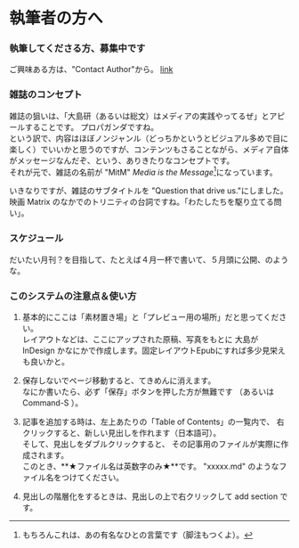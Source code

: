 執筆者の方へ
=======

### 執筆してくださる方、募集中です

ご興味ある方は、"Contact Author"から。
[link](cover.jpg)


### 雑誌のコンセプト

雑誌の狙いは、「大島研（あるいは総文）はメディアの実践やってるぜ」とアピールすることです。  プロパガンダですね。  
という訳で、内容はほぼノンジャンル（どっちかというとビジュアル多めで目に楽しく）でいいかと思うのですが、コンテンツもさることながら、メディア自体がメッセージなんだぞ、という、ありきたりなコンセプトです。  
それが元で、雑誌の名前が "MitM" *Media is the Message*[^1]になっています。
   
[^1]: もちろんこれは、あの有名なひとの言葉です（脚注もつくよ）。

いきなりですが、雑誌のサブタイトルを "Question that drive us."にしました。映画 Matrix のなかでのトリニティの台詞ですね。「わたしたちを駆り立てる問い」。


### スケジュール

だいたい月刊？を目指して、たとえば４月一杯で書いて、５月頭に公開、のような。



### このシステムの注意点＆使い方

1. 基本的にここは「素材置き場」と「プレビュー用の場所」だと思ってください。  
   レイアウトなどは、ここにアップされた原稿、写真をもとに
   大島が InDesign かなにかで作成します。固定レイアウトEpubにすれば多少見栄えも良いかと。

2. 保存しないでページ移動すると、てきめんに消えます。   
   なにか書いたら、必ず「保存」ボタンを押した方が無難です
  （あるいは Command-S ）。

3. 記事を追加する時は、左上あたりの「Table of Contents」の一覧内で、
   右クリックすると、新しい見出しを作れます（日本語可）。  
   そして、見出しをダブルクリックすると、
   その記事用のファイルが実際に作成されます。  
   このとき、**★ファイル名は英数字のみ★**です。
   "xxxxx.md" のようなファイル名をつけてください。

4.  見出しの階層化をするときは、見出しの上で右クリックして add section です。

